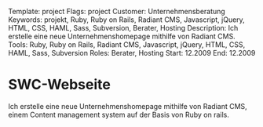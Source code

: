 Template: project
Flags: project
Customer: Unternehmensberatung
Keywords: projekt, Ruby, Ruby on Rails, Radiant CMS, Javascript, jQuery, HTML, CSS, HAML, Sass, Subversion, Berater, Hosting
Description: Ich erstelle eine neue Unternehmenshomepage mithilfe von Radiant CMS.
Tools: Ruby, Ruby on Rails, Radiant CMS, Javascript, jQuery, HTML, CSS, HAML, Sass, Subversion
Roles: Berater, Hosting
Start: 12.2009
End: 12.2009

# SWC-Webseite

Ich erstelle eine neue Unternehmenshomepage mithilfe von Radiant CMS, einem Content management system auf der Basis von Ruby on rails.


